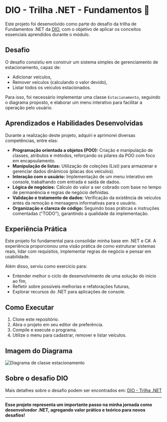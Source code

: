 # DIO - Trilha .NET - Fundamentos 🚗

Este projeto foi desenvolvido como parte do desafio da trilha de Fundamentos .NET da [DIO](https://www.dio.me), com o objetivo de aplicar os conceitos essenciais aprendidos durante o módulo.

## Desafio

O desafio consistiu em construir um sistema simples de gerenciamento de estacionamento, capaz de:
- Adicionar veículos,
- Remover veículos (calculando o valor devido),
- Listar todos os veículos estacionados.

Para isso, foi necessário implementar uma classe `Estacionamento`, seguindo o diagrama proposto, e elaborar um menu interativo para facilitar a operação pelo usuário.

## Aprendizados e Habilidades Desenvolvidas

Durante a realização deste projeto, adquiri e aprimorei diversas competências, entre elas:

- **Programação orientada a objetos (POO):** Criação e manipulação de classes, atributos e métodos, reforçando os pilares da POO com foco em encapsulamento.
- **Manipulação de listas:** Utilização de coleções (List<string>) para armazenar e gerenciar dados dinâmicos (placas dos veículos).
- **Interação com o usuário:** Implementação de um menu interativo em console, trabalhando com entrada e saída de dados.
- **Lógica de negócios:** Cálculo do valor a ser cobrado com base no tempo de permanência e regras de negócio definidas.
- **Validação e tratamento de dados:** Verificação da existência de veículos antes da remoção e mensagens informativas para o usuário.
- **Organização e clareza de código:** Seguindo boas práticas e instruções comentadas ("TODO"), garantindo a qualidade da implementação.

## Experiência Prática

Este projeto foi fundamental para consolidar minha base em .NET e C#. A experiência proporcionou uma visão prática de como estruturar sistemas reais, lidar com requisitos, implementar regras de negócio e pensar em usabilidade.

Além disso, serviu como exercício para:
- Entender melhor o ciclo de desenvolvimento de uma solução do início ao fim,
- Refletir sobre possíveis melhorias e refatorações futuras,
- Explorar recursos do .NET para aplicações de console.

## Como Executar

1. Clone este repositório.
2. Abra o projeto em seu editor de preferência.
3. Compile e execute o programa.
4. Utilize o menu para cadastrar, remover e listar veículos.

## Imagem do Diagrama

![Diagrama de classe estacionamento](diagrama_classe_estacionamento.png)

## Sobre o desafio DIO

Mais detalhes sobre o desafio podem ser encontrados em: [DIO - Trilha .NET](https://www.dio.me)

---

**Esse projeto representa um importante passo na minha jornada como desenvolvedor .NET, agregando valor prático e teórico para novos desafios!**
